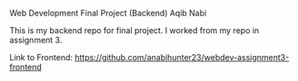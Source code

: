 Web Development Final Project (Backend)
Aqib Nabi

This is my backend repo for final project. I worked from my repo in assignment 3.

Link to Frontend: https://github.com/anabihunter23/webdev-assignment3-frontend
